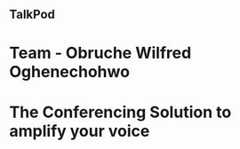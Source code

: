 ## TalkPod

# Team - Obruche Wilfred Oghenechohwo

# The Conferencing Solution to amplify your voice

